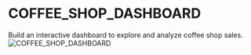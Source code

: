 # COFFEE_SHOP_DASHBOARD
Build an interactive dashboard to explore and analyze coffee shop sales.
![COFFEE_SHOP_DASHBOARD](https://github.com/kartikeyeasingh/COFFEE_SHOP_DASHBOARD/assets/109058853/0ddd8023-98af-4c49-82b4-ad5da75147bd)


